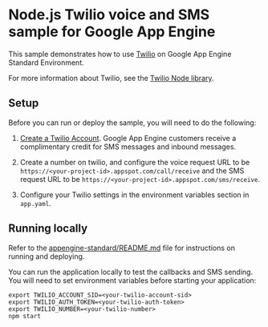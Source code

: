 # Node.js Twilio voice and SMS sample for Google App Engine

This sample demonstrates how to use [Twilio](https://www.twilio.com) on
Google App Engine Standard Environment.

For more information about Twilio, see the
[Twilio Node library](https://www.twilio.com/docs/node/install).

## Setup

Before you can run or deploy the sample, you will need to do the following:

1. [Create a Twilio Account](http://ahoy.twilio.com/googlecloudplatform). Google
App Engine customers receive a complimentary credit for SMS messages and inbound
messages.

1. Create a number on twilio, and configure the voice request URL to be
`https://<your-project-id>.appspot.com/call/receive` and the SMS request URL to
be `https://<your-project-id>.appspot.com/sms/receive`.

1. Configure your Twilio settings in the environment variables section in
`app.yaml`.

## Running locally

Refer to the [appengine-standard/README.md](../README.md) file for instructions on
running and deploying.

You can run the application locally to test the callbacks and SMS sending. You
will need to set environment variables before starting your application:

    export TWILIO_ACCOUNT_SID=<your-twilio-account-sid>
    export TWILIO_AUTH_TOKEN=<your-twilio-auth-token>
    export TWILIO_NUMBER=<your-twilio-number>
    npm start
